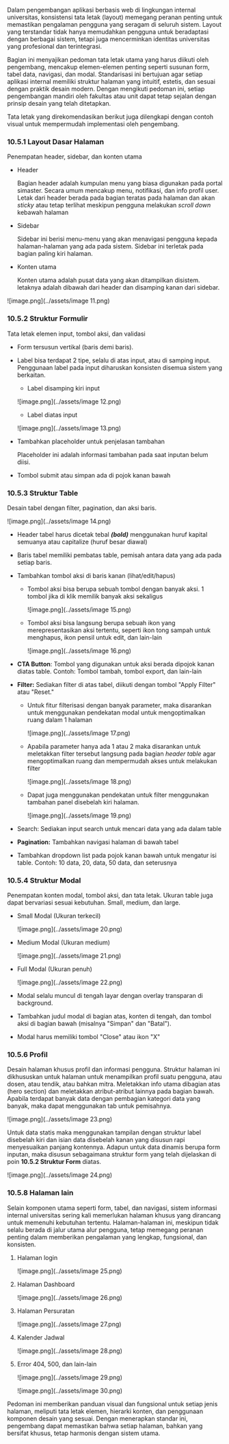 Dalam pengembangan aplikasi berbasis web di lingkungan internal universitas, konsistensi tata letak (layout) memegang peranan penting untuk memastikan pengalaman pengguna yang seragam di seluruh sistem. Layout yang terstandar tidak hanya memudahkan pengguna untuk beradaptasi dengan berbagai sistem, tetapi juga mencerminkan identitas universitas yang profesional dan terintegrasi.

Bagian ini menyajikan pedoman tata letak utama yang harus diikuti oleh pengembang, mencakup elemen-elemen penting seperti susunan form, tabel data, navigasi, dan modal. Standarisasi ini bertujuan agar setiap aplikasi internal memiliki struktur halaman yang intuitif, estetis, dan sesuai dengan praktik desain modern. Dengan mengikuti pedoman ini, setiap pengembangan mandiri oleh fakultas atau unit dapat tetap sejalan dengan prinsip desain yang telah ditetapkan.

Tata letak yang direkomendasikan berikut juga dilengkapi dengan contoh visual untuk mempermudah implementasi oleh pengembang.

### **10.5.1 Layout Dasar Halaman**

Penempatan header, sidebar, dan konten utama

- Header
    
    Bagian header adalah kumpulan menu yang biasa digunakan pada portal simaster. Secara umum mencakup menu, notifikasi, dan info profil user. Letak dari header berada pada bagian teratas pada halaman dan akan *sticky* atau tetap terlihat meskipun pengguna melakukan *scroll down* kebawah halaman 
    
- Sidebar
    
    Sidebar ini berisi menu-menu yang akan menavigasi pengguna kepada halaman-halaman yang ada pada sistem. Sidebar ini terletak pada bagian paling kiri halaman.
    
- Konten utama
    
    Konten utama adalah pusat data yang akan ditampilkan disistem. letaknya adalah dibawah dari header dan disamping kanan dari sidebar. 
    

![image.png](../assets/image 11.png)

### 10.5.2 Struktur Formulir

Tata letak elemen input, tombol aksi, dan validasi

- Form tersusun vertikal (baris demi baris).
- Label bisa terdapat 2 tipe, selalu di atas input, atau di samping input. Penggunaan label pada input diharuskan konsisten disemua sistem yang berkaitan.
    - Label disamping kiri input
    
    ![image.png](../assets/image 12.png)
    
    - Label diatas input
    
    ![image.png](../assets/image 13.png)
    
- Tambahkan placeholder untuk penjelasan tambahan
    
    Placeholder ini adalah informasi tambahan pada saat inputan belum diisi. 
    
- Tombol submit atau simpan ada di pojok kanan bawah

### 10.5.3 Struktur Table

Desain tabel dengan filter, pagination, dan aksi baris.

![image.png](../assets/image 14.png)

- Header tabel harus dicetak tebal ***(bold)*** menggunakan huruf kapital semuanya atau capitalize (huruf besar diawal)
- Baris tabel memiliki pembatas table, pemisah antara data yang ada pada setiap baris.
- Tambahkan tombol aksi di baris kanan (lihat/edit/hapus)
    - Tombol aksi bisa berupa sebuah tombol dengan banyak aksi. 1 tombol jika di klik memilik banyak aksi sekaligus
        
        ![image.png](../assets/image 15.png)
        
    - Tombol aksi bisa langsung berupa sebuah ikon yang merepresentasikan aksi tertentu, seperti ikon tong sampah untuk menghapus, ikon pensil untuk edit, dan lain-lain
        
        ![image.png](../assets/image 16.png)
        
- **CTA Button**: Tombol yang digunakan untuk aksi berada dipojok kanan diatas table. Contoh: Tombol tambah, tombol export, dan lain-lain
- **Filter:** Sediakan filter di atas tabel, diikuti dengan tombol "Apply Filter" atau "Reset."
    - Untuk fitur filterisasi dengan banyak parameter, maka disarankan untuk menggunakan pendekatan modal untuk mengoptimalkan ruang dalam 1 halaman
        
        ![image.png](../assets/image 17.png)
        
    - Apabila parameter hanya ada 1 atau 2 maka disarankan untuk meletakkan filter tersebut langsung pada bagian *header table* agar mengoptimalkan ruang dan mempermudah akses untuk melakukan filter
        
        ![image.png](../assets/image 18.png)
        
    - Dapat juga menggunakan pendekatan untuk filter menggunakan tambahan panel disebelah kiri halaman.
        
        ![image.png](../assets/image 19.png)
        
- Search: Sediakan input search untuk mencari data yang ada dalam table
- **Pagination:** Tambahkan navigasi halaman di bawah tabel
- Tambahkan dropdown list pada pojok kanan bawah untuk mengatur isi table. Contoh: 10 data, 20, data, 50 data, dan seterusnya

### 10.5.4 Struktur Modal

Penempatan konten modal, tombol aksi, dan tata letak. Ukuran table juga dapat bervariasi sesuai kebutuhan. Small, medium, dan large.

- Small Modal (Ukuran terkecil)
    
    ![image.png](../assets/image 20.png)
    
- Medium Modal (Ukuran medium)
    
    ![image.png](../assets/image 21.png)
    
- Full Modal (Ukuran penuh)
    
    ![image.png](../assets/image 22.png)
    
- Modal selalu muncul di tengah layar dengan overlay transparan di background.
- Tambahkan judul modal di bagian atas, konten di tengah, dan tombol aksi di bagian bawah (misalnya "Simpan" dan "Batal").
- Modal harus memiliki tombol "Close" atau ikon "X"

### 10.5.6 Profil

Desain halaman khusus profil dan informasi pengguna. Struktur halaman ini dikhususkan untuk halaman untuk menampilkan profil suatu pengguna, atau dosen, atau tendik, atau bahkan mitra. Meletakkan info utama dibagian atas (hero section) dan meletakkan atribut-atribut lainnya pada bagian bawah. Apabila terdapat banyak data dengan pembagian kategori data yang banyak, maka dapat menggunakan tab untuk pemisahnya.

![image.png](../assets/image 23.png)

Untuk data statis maka menggunakan tampilan dengan struktur label disebelah kiri dan isian data disebelah kanan yang disusun rapi menyesuaikan panjang kontennya. Adapun untuk data dinamis berupa form inputan, maka disusun sebagaimana struktur form yang telah dijelaskan di poin **10.5.2 Struktur Form** diatas.

![image.png](../assets/image 24.png)

### 10.5.8 Halaman lain

Selain komponen utama seperti form, tabel, dan navigasi, sistem informasi internal universitas sering kali memerlukan halaman khusus yang dirancang untuk memenuhi kebutuhan tertentu. Halaman-halaman ini, meskipun tidak selalu berada di jalur utama alur pengguna, tetap memegang peranan penting dalam memberikan pengalaman yang lengkap, fungsional, dan konsisten.

1. Halaman login
    
    ![image.png](../assets/image 25.png)
    
2. Halaman Dashboard
    
    ![image.png](../assets/image 26.png)
    
3. Halaman Persuratan
    
    ![image.png](../assets/image 27.png)
    
4. Kalender Jadwal
    
    ![image.png](../assets/image 28.png)
    
5. Error 404, 500, dan lain-lain
    
    ![image.png](../assets/image 29.png)
    
    ![image.png](../assets/image 30.png)
    

Pedoman ini memberikan panduan visual dan fungsional untuk setiap jenis halaman, meliputi tata letak elemen, hierarki konten, dan penggunaan komponen desain yang sesuai. Dengan menerapkan standar ini, pengembang dapat memastikan bahwa setiap halaman, bahkan yang bersifat khusus, tetap harmonis dengan sistem utama.